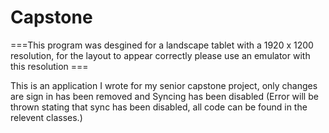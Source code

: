 # Capstone

===This program was desgined for a landscape tablet with a 1920 x 1200 resolution, for the layout to appear correctly please use an emulator with this resolution ===

This is an application I wrote for my senior capstone project, only changes are sign in has been removed and Syncing has been disabled (Error will be thrown stating that sync has been disabled, all code can be found in the relevent classes.)
